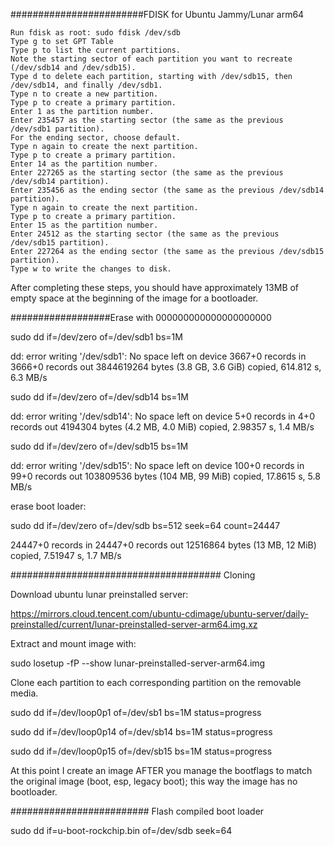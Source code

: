 ########################FDISK for Ubuntu Jammy/Lunar arm64

    Run fdisk as root: sudo fdisk /dev/sdb
    Type g to set GPT Table
    Type p to list the current partitions.
    Note the starting sector of each partition you want to recreate (/dev/sdb14 and /dev/sdb15).
    Type d to delete each partition, starting with /dev/sdb15, then /dev/sdb14, and finally /dev/sdb1.
    Type n to create a new partition.
    Type p to create a primary partition.
    Enter 1 as the partition number.
    Enter 235457 as the starting sector (the same as the previous /dev/sdb1 partition).
    For the ending sector, choose default.
    Type n again to create the next partition.
    Type p to create a primary partition.
    Enter 14 as the partition number.
    Enter 227265 as the starting sector (the same as the previous /dev/sdb14 partition).
    Enter 235456 as the ending sector (the same as the previous /dev/sdb14 partition).
    Type n again to create the next partition.
    Type p to create a primary partition.
    Enter 15 as the partition number.
    Enter 24512 as the starting sector (the same as the previous /dev/sdb15 partition).
    Enter 227264 as the ending sector (the same as the previous /dev/sdb15 partition).
    Type w to write the changes to disk.

After completing these steps, you should have approximately 13MB of empty space at the beginning of the image for a bootloader.


##################Erase with 000000000000000000000

sudo dd if=/dev/zero of=/dev/sdb1 bs=1M


dd: error writing '/dev/sdb1': No space left on device
3667+0 records in
3666+0 records out
3844619264 bytes (3.8 GB, 3.6 GiB) copied, 614.812 s, 6.3 MB/s



sudo dd if=/dev/zero of=/dev/sdb14 bs=1M


dd: error writing '/dev/sdb14': No space left on device
5+0 records in
4+0 records out
4194304 bytes (4.2 MB, 4.0 MiB) copied, 2.98357 s, 1.4 MB/s



sudo dd if=/dev/zero of=/dev/sdb15 bs=1M


dd: error writing '/dev/sdb15': No space left on device
100+0 records in
99+0 records out
103809536 bytes (104 MB, 99 MiB) copied, 17.8615 s, 5.8 MB/s


erase boot loader:


sudo dd if=/dev/zero of=/dev/sdb bs=512 seek=64 count=24447

24447+0 records in
24447+0 records out
12516864 bytes (13 MB, 12 MiB) copied, 7.51947 s, 1.7 MB/s



###################################### Cloning

Download ubuntu lunar preinstalled server: 

https://mirrors.cloud.tencent.com/ubuntu-cdimage/ubuntu-server/daily-preinstalled/current/lunar-preinstalled-server-arm64.img.xz

Extract and mount image with:


sudo losetup -fP --show lunar-preinstalled-server-arm64.img


Clone each partition to each corresponding partition on the removable media.


sudo dd if=/dev/loop0p1 of=/dev/sb1 bs=1M status=progress

sudo dd if=/dev/loop0p14 of=/dev/sb14 bs=1M status=progress

sudo dd if=/dev/loop0p15 of=/dev/sb15 bs=1M status=progress


At this point I create an image AFTER you manage the bootflags to match the original image (boot, esp, legacy boot); this way the image has no bootloader.


######################### Flash compiled boot loader

sudo dd if=u-boot-rockchip.bin of=/dev/sdb seek=64





